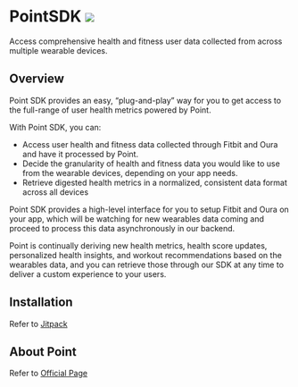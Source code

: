 # PointSDK [![](https://jitpack.io/v/agencyenterprise/point-android.svg)](https://jitpack.io/#agencyenterprise/point-android)

Access comprehensive health and fitness user data collected from across multiple wearable devices.

## Overview

Point SDK provides an easy, “plug-and-play” way for you to get access to the full-range of user health metrics powered by Point.

With Point SDK, you can:

- Access user health and fitness data collected through Fitbit and Oura and have it processed by Point.
- Decide the granularity of health and fitness data you would like to use from the wearable devices, depending on your app needs.
- Retrieve digested health metrics in a normalized, consistent data format across all devices

Point SDK provides a high-level interface for you to setup Fitbit and Oura on your app, which will be watching for new wearables data coming and proceed to process this data asynchronously in our backend.

Point is continually deriving new health metrics, health score updates, personalized health insights, and workout recommendations based on the wearables data, and you can retrieve those through our SDK at any time to deliver a custom experience to your users.


## Installation

Refer to [Jitpack](https://jitpack.io/#agencyenterprise/point-android)

## About Point

Refer to [Official Page](https://www.areyouonpoint.co/)
